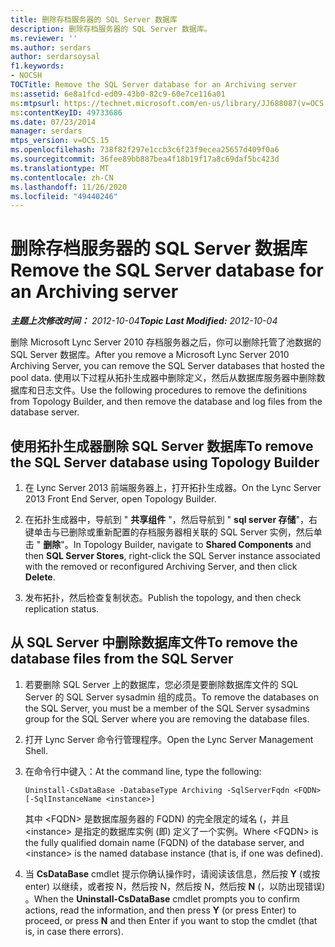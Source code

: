 ```yaml
---
title: 删除存档服务器的 SQL Server 数据库
description: 删除存档服务器的 SQL Server 数据库。
ms.reviewer: ''
ms.author: serdars
author: serdarsoysal
f1.keywords:
- NOCSH
TOCTitle: Remove the SQL Server database for an Archiving server
ms:assetid: 6e8a1fcd-ed09-43b0-82c9-60e7ce116a01
ms:mtpsurl: https://technet.microsoft.com/en-us/library/JJ688087(v=OCS.15)
ms:contentKeyID: 49733686
ms.date: 07/23/2014
manager: serdars
mtps_version: v=OCS.15
ms.openlocfilehash: 738f82f297e1ccb3c6f23f9ecea25657d409f0a6
ms.sourcegitcommit: 36fee89bb887bea4f18b19f17a8c69daf5bc423d
ms.translationtype: MT
ms.contentlocale: zh-CN
ms.lasthandoff: 11/26/2020
ms.locfileid: "49440246"
---
```

# <a name="remove-the-sql-server-database-for-an-archiving-server"></a><span data-ttu-id="f667b-103">删除存档服务器的 SQL Server 数据库</span><span class="sxs-lookup"><span data-stu-id="f667b-103">Remove the SQL Server database for an Archiving server</span></span>

<div data-xmlns="http://www.w3.org/1999/xhtml">

<div class="topic" data-xmlns="http://www.w3.org/1999/xhtml" data-msxsl="urn:schemas-microsoft-com:xslt" data-cs="https://msdn.microsoft.com/">

<div data-asp="https://msdn2.microsoft.com/asp">



</div>

<div id="mainSection">

<div id="mainBody"><span data-ttu-id="f667b-104">

<span> </span></span><span class="sxs-lookup"><span data-stu-id="f667b-104">

<span> </span></span></span>

<span data-ttu-id="f667b-105">_**主题上次修改时间：** 2012-10-04_</span><span class="sxs-lookup"><span data-stu-id="f667b-105">_**Topic Last Modified:** 2012-10-04_</span></span>

<span data-ttu-id="f667b-106">删除 Microsoft Lync Server 2010 存档服务器之后，你可以删除托管了池数据的 SQL Server 数据库。</span><span class="sxs-lookup"><span data-stu-id="f667b-106">After you remove a Microsoft Lync Server 2010 Archiving Server, you can remove the SQL Server databases that hosted the pool data.</span></span> <span data-ttu-id="f667b-107">使用以下过程从拓扑生成器中删除定义，然后从数据库服务器中删除数据库和日志文件。</span><span class="sxs-lookup"><span data-stu-id="f667b-107">Use the following procedures to remove the definitions from Topology Builder, and then remove the database and log files from the database server.</span></span>

<div>

## <a name="to-remove-the-sql-server-database-using-topology-builder"></a><span data-ttu-id="f667b-108">使用拓扑生成器删除 SQL Server 数据库</span><span class="sxs-lookup"><span data-stu-id="f667b-108">To remove the SQL Server database using Topology Builder</span></span>

1.  <span data-ttu-id="f667b-109">在 Lync Server 2013 前端服务器上，打开拓扑生成器。</span><span class="sxs-lookup"><span data-stu-id="f667b-109">On the Lync Server 2013 Front End Server, open Topology Builder.</span></span>

2.  <span data-ttu-id="f667b-110">在拓扑生成器中，导航到 " **共享组件** "，然后导航到 " **sql server 存储**"，右键单击与已删除或重新配置的存档服务器相关联的 SQL Server 实例，然后单击 " **删除**"。</span><span class="sxs-lookup"><span data-stu-id="f667b-110">In Topology Builder, navigate to **Shared Components** and then **SQL Server Stores**, right-click the SQL Server instance associated with the removed or reconfigured Archiving Server, and then click **Delete**.</span></span>

3.  <span data-ttu-id="f667b-111">发布拓扑，然后检查复制状态。</span><span class="sxs-lookup"><span data-stu-id="f667b-111">Publish the topology, and then check replication status.</span></span>

</div>

<div>

## <a name="to-remove-the-database-files-from-the-sql-server"></a><span data-ttu-id="f667b-112">从 SQL Server 中删除数据库文件</span><span class="sxs-lookup"><span data-stu-id="f667b-112">To remove the database files from the SQL Server</span></span>

1.  <span data-ttu-id="f667b-113">若要删除 SQL Server 上的数据库，您必须是要删除数据库文件的 SQL Server 的 SQL Server sysadmin 组的成员。</span><span class="sxs-lookup"><span data-stu-id="f667b-113">To remove the databases on the SQL Server, you must be a member of the SQL Server sysadmins group for the SQL Server where you are removing the database files.</span></span>

2.  <span data-ttu-id="f667b-114">打开 Lync Server 命令行管理程序。</span><span class="sxs-lookup"><span data-stu-id="f667b-114">Open the Lync Server Management Shell.</span></span>

3.  <span data-ttu-id="f667b-115">在命令行中键入：</span><span class="sxs-lookup"><span data-stu-id="f667b-115">At the command line, type the following:</span></span>
    
        Uninstall-CsDataBase -DatabaseType Archiving -SqlServerFqdn <FQDN> [-SqlInstanceName <instance>]
    
    <span data-ttu-id="f667b-116">其中 \<FQDN\> 是数据库服务器的 FQDN) 的完全限定的域名 (，并且 \<instance\> 是指定的数据库实例 (即) 定义了一个实例。</span><span class="sxs-lookup"><span data-stu-id="f667b-116">Where \<FQDN\> is the fully qualified domain name (FQDN) of the database server, and \<instance\> is the named database instance (that is, if one was defined).</span></span>

4.  <span data-ttu-id="f667b-117">当 **CsDataBase** cmdlet 提示你确认操作时，请阅读该信息，然后按 **Y** (或按 enter) 以继续，或者按 N，然后按 N，然后按 N，然后按 **N** (，以防出现错误) 。</span><span class="sxs-lookup"><span data-stu-id="f667b-117">When the **Uninstall-CsDataBase** cmdlet prompts you to confirm actions, read the information, and then press **Y** (or press Enter) to proceed, or press **N** and then Enter if you want to stop the cmdlet (that is, in case there errors).</span></span>

<span data-ttu-id="f667b-118"></div>

</div>

<span> </span>

</div>

</div>

</span><span class="sxs-lookup"><span data-stu-id="f667b-118"></div>

</div>

<span> </span>

</div>

</div>

</span></span></div>

